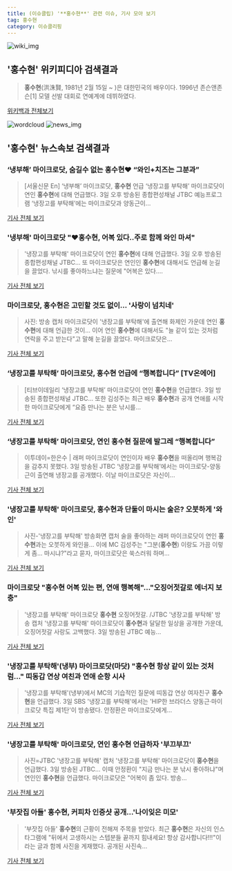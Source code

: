 ```yaml
---
title: (이슈클립) '**홍수현**' 관련 이슈, 기사 모아 보기
tag: 홍수현
category: 이슈클리핑
---
```

![wiki_img](https://user-images.githubusercontent.com/42597476/44503234-41136a80-a6d0-11e8-9071-6fc6418eafe4.png)
## **'**홍수현**'** 위키피디아 검색결과
>**홍수현**(洪洙賢, 1981년 2월 15일 ~ )은 대한민국의 배우이다. 1996년 존슨앤존슨[1] 모델 선발 대회로 연예계에 데뷔하였다.

<a href="https://ko.wikipedia.org/wiki/홍수현" target="_blank">위키백과 전체보기</a>

![wordcloud](https://s3.ap-northeast-2.amazonaws.com/lyrics101-wordcloud/2018-09-03-1535983379.png)
![news_img](https://user-images.githubusercontent.com/42597476/44507050-1206f400-a6e4-11e8-8d98-7ffbfebb353f.png)
## **'**홍수현**'** 뉴스속보 검색결과
### ‘냉부해’ 마이크로닷, 숨길수 없는 **홍수현**♥ “와인+치즈는 그분과”

>[서울신문 En] ‘냉부해’ 마이크로닷, **홍수현** 언급 ‘냉장고를 부탁해’ 마이크로닷이 연인 **홍수현**에 대해 언급했다. 3일 오후 방송된 종합편성채널 JTBC 예능프로그램 ‘냉장고를 부탁해’에는 마이크로닷과 양동근이...

<a href="http://www.seoul.co.kr/news/newsView.php?id=20180903500135&wlog_tag3=naver" target="_blank">기사 전체 보기</a>

### '냉부해' 마이크로닷 "♥**홍수현**, 어복 있다..주로 함께 와인 마셔"

>'냉장고를 부탁해' 마이크로닷이 연인 **홍수현**에 대해 언급했다.   3일 오후 방송된 종합편성채널 JTBC... 또 마이크로닷은 연인인 **홍수현**에 대해서도 언급해 눈길을 끌었다. 낚시를 좋아하느냐는 질문에 "어복은 있다....

<a href="http://www.osen.co.kr/article/G1110981522" target="_blank">기사 전체 보기</a>

### 마이크로닷, **홍수현**은 고민할 것도 없이... '사랑이 넘치네'

>사진: 방송 캡처 마이크로닷이 '냉장고를 부탁해'에 출연해 화제인 가운데 연인 **홍수현**에 대해 언급한 것이... 이어 연인 **홍수현**에 대해서도 "늘 같이 있는 것처럼 연락을 주고 받는다"고 말해 눈길을 끌었다. 마이크로닷은...

<a href="http://www.gukjenews.com/news/articleView.html?idxno=985381" target="_blank">기사 전체 보기</a>

### ‘냉장고를 부탁해’ 마이크로닷, **홍수현** 언급에 “행복합니다” [TV온에어]

>[티브이데일리 ‘냉장고를 부탁해’ 마이크로닷이 연인 **홍수현**을 언급했다. 3일 방송된 종합편성채널 JTBC... 또한 김성주는 최근 배우 **홍수현**과 공개 연애를 시작한 마이크로닷에게 “요즘 만나는 분은 낚시를...

<a href="http://tvdaily.asiae.co.kr/read.php3?aid=15359795441391539019" target="_blank">기사 전체 보기</a>

### ‘냉장고를 부탁해’ 마이크로닷, 연인 **홍수현** 질문에 발그레 “행복합니다”

>이투데이=한은수 | 래퍼 마이크로닷이 연인이자 배우 **홍수현**을 떠올리며 행복감을 감추지 못했다. 3일 방송된 JTBC ‘냉장고를 부탁해’에서는 마이크로닷-양동근이 출연해 냉장고를 공개했다. 이날 마이크로닷은 자신이...

<a href="http://www.etoday.co.kr/news/section/newsview.php?idxno=1659515" target="_blank">기사 전체 보기</a>

### '냉장고를 부탁해' 마이크로닷, **홍수현**과 단둘이 마시는 술은? 오붓하게 '와인'

>사진-'냉장고를 부탁해' 방송화면 캡처 술을 좋아하는 래퍼 마이크로닷이 연인 **홍수현**과는 오붓하게 와인을... 이에 MC 김성주는 "그분(**홍수현**) 이랑도 가끔 이렇게 좀... 마시냐?"라고 묻자, 마이크로닷은 쑥스러워 하며...

<a href="http://news20.busan.com/controller/newsController.jsp?newsId=20180903000396" target="_blank">기사 전체 보기</a>

### 마이크로닷 "**홍수현** 어복 있는 편, 연애 행복해"…"오징어젓갈로 에너지 보충"

>'냉장고를 부탁해' 마이크로닷 **홍수현** 오징어젓갈. /JTBC '냉장고를 부탁해' 방송 캡처  '냉장고를 부탁해' 마이크로닷이 **홍수현**과 달달한 일상을 공개한 가운데, 오징어젓갈 사랑도 고백했다. 3일 방송된 JTBC 예능...

<a href="http://www.kyeongin.com/main/view.php?key=20180903002236399" target="_blank">기사 전체 보기</a>

### '냉장고를 부탁해'(냉부) 마이크로닷(마닷) "**홍수현** 항상 같이 있는 것처럼…" 띠동갑 연상 여친과 연애 순항 시사

>'냉장고를 부탁해'(냉부)에서 MC의 기습적인 질문에 띠동갑 연상 여자친구 **홍수현**을 언급했다. 3일 SBS '냉장고를 부탁해'에서는 'HIP한 브라더스 양동근·마이크로닷 특집 제1탄'이 방송됐다. 안정환은 마이크로닷에게...

<a href="http://www.topstarnews.net/news/articleView.html?idxno=476114" target="_blank">기사 전체 보기</a>

### '냉장고를 부탁해' 마이크로닷, 연인 **홍수현** 언급하자 '부끄부끄'

>사진=JTBC '냉장고를 부탁해' 캡처 '냉장고를 부탁해' 마이크로닷이 **홍수현**을 언급했다. 3일 방송된 JTBC... 이때 안정환이 "지금 만나는 분 낚시 좋아하냐"며 연인인 **홍수현**을 언급했다. 마이크로닷은 "어복이 좀 있다. 방송...

<a href="http://news20.busan.com/controller/newsController.jsp?newsId=20180903000387" target="_blank">기사 전체 보기</a>

### '부잣집 아들' **홍수현**, 커피차 인증샷 공개…'나이잊은 미모'

>'부잣집 아들' **홍수현**의 근황이 전해져 주목을 받았다. 최근 **홍수현**은 자신의 인스타그램에 "뒤에서 고생하시는 스텝분들 끝까지 힘내세요! 항상 감사합니다!!!"이라는 글과 함께 사진을 게재했다. 공개된 사진속...

<a href="http://www.topstarnews.net/news/articleView.html?idxno=476052" target="_blank">기사 전체 보기</a>


